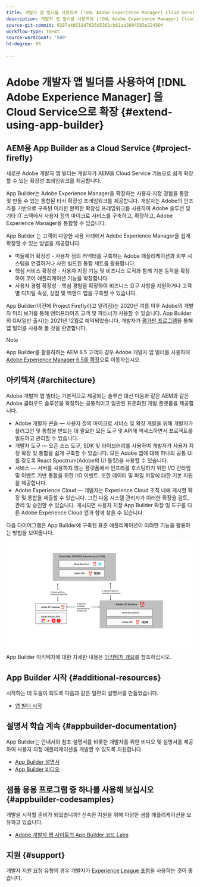 ```yaml
---
title: 개발자 앱 빌더를 사용하여 [!DNL Adobe Experience Manager] Cloud Service으로 확장.
description: 개발자 앱 빌더를 사용하여 [!DNL Adobe Experience Manager] Cloud Service으로 확장.
source-git-commit: 9287a40518d7026d5361cb61ab3804583e22450f
workflow-type: tm+mt
source-wordcount: '589'
ht-degree: 0%

---
```



# Adobe 개발자 앱 빌더를 사용하여 [!DNL Adobe Experience Manager] 을 Cloud Service으로 확장 {#extend-using-app-builder}

## AEM용 App Builder as a Cloud Service {#project-firefly}

새로운 Adobe 개발자 앱 빌더는 개발자가 AEM을 Cloud Service 기능으로 쉽게 확장할 수 있는 확장성 프레임워크를 제공합니다.

App Builder는 Adobe Experience Manager을 확장하는 사용자 지정 경험을 통합 및 만들 수 있는 통합된 타사 확장성 프레임워크를 제공합니다. 개발자는 Adobe의 인프라를 기반으로 구축된 이러한 완벽한 확장성 프레임워크를 사용하여 Adobe 솔루션 및 기타 IT 스택에서 사용자 정의 마이크로 서비스를 구축하고, 확장하고, Adobe Experience Manager을 통합할 수 있습니다.

App Builder 는 고객이 다양한 사용 사례에서 Adobe Experience Manager을 쉽게 확장할 수 있는 방법을 제공합니다.

* 미들웨어 확장성 - 사용자 정의 커넥터를 구축하는 Adobe 애플리케이션과 외부 시스템을 연결하거나 사전 빌드된 통합 세트를 활용합니다.
* 핵심 서비스 확장성 - 사용자 지정 기능 및 비즈니스 로직과 함께 기본 동작을 확장하여 코어 애플리케이션 기능을 확장합니다.
* 사용자 경험 확장성 - 핵심 경험을 확장하여 비즈니스 요구 사항을 지원하거나 고객별 디지털 속성, 상점 및 백엔드 앱을 구축할 수 있습니다.

App Builder(이전에 Project Firefly라고 알려짐)는 2020년 여름 이후 Adobe의 개발자 미리 보기를 통해 엔터프라이즈 고객 및 파트너가 사용할 수 있습니다. App Builder의 GA(일반 출시)는 2021년 12월로 예약되었습니다. 개발자가 [평가판 프로그램](http://adobe.ly/appbuilder-trial)을 통해 앱 빌더를 사용해 볼 것을 환영합니다.

>[!NOTE]
>
> App Builder를 활용하려는 AEM 6.5 고객의 경우 Adobe 개발자 앱 빌더를 사용하여 [Adobe Experience Manager 6.5를 확장](https://experienceleague.adobe.com/docs/experience-manager-65/developing/extending-aem/app-builder.html)으로 이동하십시오.

## 아키텍처 {#architecture}

Adobe 개발자 앱 빌더는 기본적으로 제공되는 솔루션 대신 다음과 같은 AEM과 같은 Adobe 클라우드 솔루션을 확장하는 공통적이고 일관된 표준화된 개발 플랫폼을 제공합니다.

* Adobe 개발자 콘솔 — 사용자 정의 마이크로 서비스 및 확장 개발을 위해 개발자가 플러그인 및 통합을 만드는 데 필요한 모든 도구 및 API에 액세스하면서 프로젝트를 빌드하고 관리할 수 있습니다.
* 개발자 도구 — 오픈 소스 도구, SDK 및 라이브러리를 사용하여 개발자가 사용자 지정 확장 및 통합을 쉽게 구축할 수 있습니다. 모든 Adobe 앱에 대해 하나의 공통 UI를 갖도록 React Spectrum(Adobe의 UI 툴킷)을 사용할 수 있습니다.
* 서비스 — 서버를 사용하지 않는 플랫폼에서 인프라를 호스팅하기 위한 I/O 런타임 및 이벤트 기반 통합을 위한 I/O 이벤트. 또한 데이터 및 파일 저장에 대한 기본 지원을 제공합니다.
* Adobe Experience Cloud — 개발자는 Experience Cloud 조직 내에 게시할 확장 및 통합을 제출할 수 있습니다. 그런 다음 시스템 관리자가 이러한 확장을 검토, 관리 및 승인할 수 있습니다. 게시되면 사용자 지정 App Builder 확장 및 도구를 다른 Adobe Experience Cloud 앱과 함께 찾을 수 있습니다.

다음 다이어그램은 App Builder에 구축된 표준 애플리케이션이 이러한 기능을 활용하는 방법을 보여줍니다.

![아키텍처](/help/implementing/developing/extending/assets/firefly-architecture.jpg)

App Builder 아키텍처에 대한 자세한 내용은 [아키텍처 개요](https://www.adobe.io/app-builder/docs/guides/)를 참조하십시오.

## App Builder 시작 {#additional-resources}

시작하는 데 도움이 되도록 다음과 같은 일련의 설명서를 만들었습니다.

* [앱 빌더 시작](https://www.adobe.io/app-builder/docs/getting_started/)

## 설명서 학습 계속 {#appbuilder-documentation}

App Builder는 안내서와 참조 설명서를 비롯한 개발자를 위한 비디오 및 설명서를 제공하여 사용자 지정 애플리케이션을 개발할 수 있도록 지원합니다.

* [App Builder 설명서](https://www.adobe.io/app-builder/docs/overview/)
* [App Builder 비디오](https://www.youtube.com/playlist?list=PLcVEYUqU7VRfDij-Jbjyw8S8EzW073F_o)

## 샘플 응용 프로그램 중 하나를 사용해 보십시오 {#appbuilder-codesamples}

개발을 시작할 준비가 되었습니까? 신속한 지원을 위해 다양한 샘플 애플리케이션을 보유하고 있습니다.

* [Adobe 개발자 웹 사이트의 App Builder 코드 Labs](https://www.adobe.io/app-builder/docs/resources/)

## 지원 {#support}

개발자 지원 요청 유형의 경우 개발자가 [Experience League 포럼](https://experienceleaguecommunities.adobe.com/t5/project-firefly/ct-p/project-firefly)을 사용하는 것이 좋습니다.
